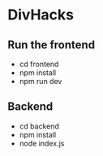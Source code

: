 # DivHacks


## Run the frontend 
- cd frontend
- npm install 
- npm run dev

## Backend 
- cd backend
- npm install
- node index.js